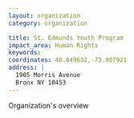 ```yaml
---
layout: organization
category: organization

title: St. Edmunds Youth Program
impact_area: Human Rights
keywords: 
coordinates: 40.849632,-73.907921
address: |
  1905 Morris Avenue
  Bronx NY 10453
---
```

Organization's overview
